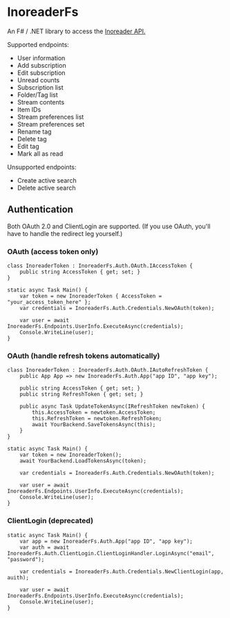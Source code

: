 # InoreaderFs

An F# / .NET library to access the [Inoreader API.](https://www.inoreader.com/developers/)

Supported endpoints:

* User information
* Add subscription
* Edit subscription
* Unread counts
* Subscription list
* Folder/Tag list
* Stream contents
* Item IDs
* Stream preferences list
* Stream preferences set
* Rename tag
* Delete tag
* Edit tag
* Mark all as read

Unsupported endpoints:
* Create active search
* Delete active search

## Authentication

Both OAuth 2.0 and ClientLogin are supported.
(If you use OAuth, you'll have to handle the redirect leg yourself.)

### OAuth (access token only)

	class InoreaderToken : InoreaderFs.Auth.OAuth.IAccessToken {
		public string AccessToken { get; set; }
	}

	static async Task Main() {
		var token = new InoreaderToken { AccessToken = "your_access_token_here" };
		var credentials = InoreaderFs.Auth.Credentials.NewOAuth(token);

		var user = await InoreaderFs.Endpoints.UserInfo.ExecuteAsync(credentials);
		Console.WriteLine(user);
	}

### OAuth (handle refresh tokens automatically)

	class InoreaderToken : InoreaderFs.Auth.OAuth.IAutoRefreshToken {
		public App App => new InoreaderFs.Auth.App("app ID", "app key");

		public string AccessToken { get; set; }
		public string RefreshToken { get; set; }

		public async Task UpdateTokenAsync(IRefreshToken newToken) {
			this.AccessToken = newtoken.AccessToken;
			this.RefreshToken = newtoken.RefreshToken;
			await YourBackend.SaveTokensAsync(this);
		}
	}

	static async Task Main() {
		var token = new InoreaderToken();
		await YourBackend.LoadTokensAsync(token);

		var credentials = InoreaderFs.Auth.Credentials.NewOAuth(token);

		var user = await InoreaderFs.Endpoints.UserInfo.ExecuteAsync(credentials);
		Console.WriteLine(user);
	}

### ClientLogin (deprecated)

	static async Task Main() {
		var app = new InoreaderFs.Auth.App("app ID", "app key");
		var auth = await InoreaderFs.Auth.ClientLogin.ClientLoginHandler.LoginAsync("email", "password");

		var credentials = InoreaderFs.Auth.Credentials.NewClientLogin(app, auith);

		var user = await InoreaderFs.Endpoints.UserInfo.ExecuteAsync(credentials);
		Console.WriteLine(user);
	}
